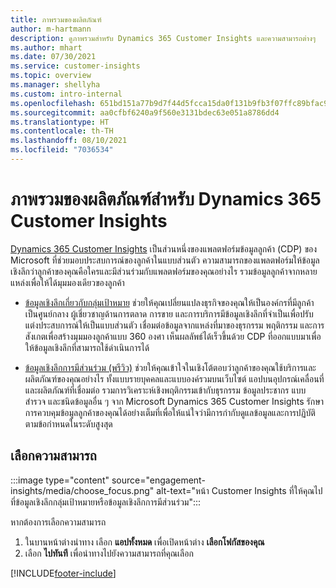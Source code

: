 ```yaml
---
title: ภาพรวมของผลิตภัณฑ์
author: m-hartmann
description: ดูภาพรวมสำหรับ Dynamics 365 Customer Insights และความสามารถต่างๆ
ms.author: mhart
ms.date: 07/30/2021
ms.service: customer-insights
ms.topic: overview
ms.manager: shellyha
ms.custom: intro-internal
ms.openlocfilehash: 651bd151a77b9d7f44d5fcca15da0f131b9fb3f07ffc89bfac9c0aa6f799e9b1
ms.sourcegitcommit: aa0cfbf6240a9f560e3131bdec63e051a8786dd4
ms.translationtype: HT
ms.contentlocale: th-TH
ms.lasthandoff: 08/10/2021
ms.locfileid: "7036534"
---
```

# <a name="product-overview-for-dynamics-365-customer-insights"></a>ภาพรวมของผลิตภัณฑ์สำหรับ Dynamics 365 Customer Insights

[Dynamics 365 Customer Insights](https://dynamics.microsoft.com/ai/customer-insights/) เป็นส่วนหนึ่งของแพลตฟอร์มข้อมูลลูกค้า (CDP) ของ Microsoft ที่ช่วยมอบประสบการณ์ของลูกค้าในแบบส่วนตัว ความสามารถของแพลตฟอร์มให้ข้อมูลเชิงลึกว่าลูกค้าของคุณคือใครและมีส่วนร่วมกับแพลตฟอร์มของคุณอย่างไร รวมข้อมูลลูกค้าจากหลายแหล่งเพื่อให้ได้มุมมองเดียวของลูกค้า


- [ข้อมูลเชิงลึกเกี่ยวกับกลุ่มเป้าหมาย](audience-insights/overview.md) ช่วยให้คุณเปลี่ยนแปลงธุรกิจของคุณให้เป็นองค์กรที่มีลูกค้าเป็นศูนย์กลาง ผู้เชี่ยวชาญด้านการตลาด การขาย และการบริการมีข้อมูลเชิงลึกที่จำเป็นเพื่อปรับแต่งประสบการณ์ให้เป็นแบบส่วนตัว เชื่อมต่อข้อมูลจากแหล่งที่มาของธุรกรรม พฤติกรรม และการสังเกตเพื่อสร้างมุมมองลูกค้าแบบ 360 องศา เห็นผลลัพธ์ได้เร็วขึ้นด้วย CDP ที่ออกแบบมาเพื่อให้ข้อมูลเชิงลึกที่สามารถใช้ดำเนินการได้ 

- [ข้อมูลเชิงลึกการมีส่วนร่วม (พรีวิว)](engagement-insights/index.yml) ช่วยให้คุณเข้าใจในเชิงโต้ตอบว่าลูกค้าของคุณใช้บริการและผลิตภัณฑ์ของคุณอย่างไร ทั้งแบบรายบุคคลและแบบองค์รวมบนเว็บไซต์ แอปบนอุปกรณ์เคลื่อนที่ และผลิตภัณฑ์ที่เชื่อมต่อ รวมการวิเคราะห์เชิงพฤติกรรมเข้ากับธุรกรรม ข้อมูลประชากร แบบสำรวจ และชนิดข้อมูลอื่น ๆ จาก Microsoft Dynamics 365 Customer Insights รักษาการควบคุมข้อมูลลูกค้าของคุณได้อย่างเต็มที่เพื่อให้แน่ใจว่ามีการกำกับดูแลข้อมูลและการปฏิบัติตามข้อกำหนดในระดับสูงสุด
 
## <a name="choose-a-capability"></a>เลือกความสามารถ

:::image type="content" source="engagement-insights/media/choose_focus.png" alt-text="หน้า Customer Insights ที่ให้คุณไปที่ข้อมูลเชิงลึกกลุ่มเป้าหมายหรือข้อมูลเชิงลึกการมีส่วนร่วม":::

หากต้องการเลือกความสามารถ

1. ในบานหน้าต่างนำทาง เลือก **แอปทั้งหมด** เพื่อเปิดหน้าต่าง **เลือกโฟกัสของคุณ**
1. เลือก **ไปทันที** เพื่อนำทางไปยังความสามารถที่คุณเลือก


[!INCLUDE[footer-include](includes/footer-banner.md)]